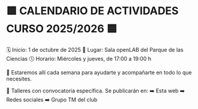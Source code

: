 # 🟦 CALENDARIO DE ACTIVIDADES CURSO 2025/2026 🟦

🗓️ Inicio: 1 de octubre de 2025
📍 Lugar: Sala openLAB del Parque de las Ciencias
🕔 Horario: Miércoles y jueves, de 17:00 a 19:00 h

📌 Estaremos allí cada semana para ayudarte y acompañarte en todo lo que necesites.

🔧 Talleres con convocatoria específica. Se publicarán en:
➡️ Esta web
➡️ Redes sociales
➡️ Grupo TM del club
